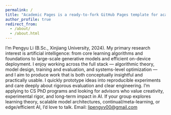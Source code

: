 ```yaml
---
permalink: /
title: "Academic Pages is a ready-to-fork GitHub Pages template for academic personal websites"
author_profile: true
redirect_from: 
  - /about/
  - /about.html
---
```


I’m Pengyu Li (B.Sc., Xinjiang University, 2024). My primary research interest is artificial intelligence: from core learning algorithms and foundations to large-scale generative models and efficient on-device deployment. I enjoy working across the full stack — algorithmic theory, model design, training and evaluation, and systems-level optimization — and I aim to produce work that is both conceptually insightful and practically usable. I quickly prototype ideas into reproducible experiments and care deeply about rigorous evaluation and clear engineering. I’m applying to CS PhD programs and looking for advisors who value creativity, experimental rigor, and long-term impact in AI. If your group explores learning theory, scalable model architectures, continual/meta-learning, or edge/efficient AI, I’d love to talk. Email: lipengyv00@gmail.com
